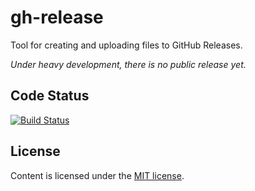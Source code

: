 # gh-release

Tool for creating and uploading files to GitHub Releases.

_Under heavy development, there is no public release yet._

## Code Status

[![Build Status](https://semaphoreci.com/api/v1/projects/bb109c14-96d4-4bd0-b11e-a2e22cf863b0/379120/badge.png)](https://semaphoreci.com/rastasheep/gh-release)


## License

Content is licensed under the [MIT
license](http://opensource.org/licenses/mit-license.php).
